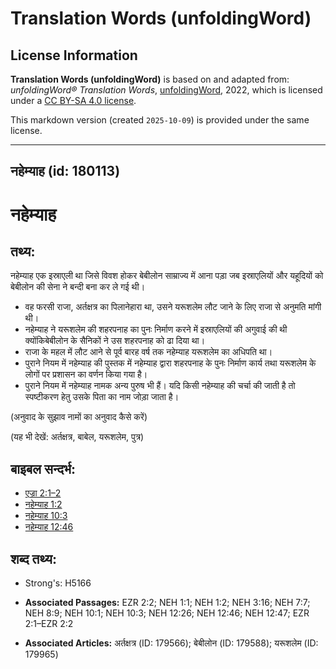 # Translation Words (unfoldingWord)

## License Information

**Translation Words (unfoldingWord)** is based on and adapted from: _unfoldingWord® Translation Words_, [unfoldingWord](https://unfoldingword.org/utw), 2022, which is licensed under a [CC BY-SA 4.0 license](https://creativecommons.org/licenses/by-sa/4.0/legalcode.en).

This markdown version (created `2025-10-09`) is provided under the same license.



--------------------------------

## नहेम्याह (id: 180113)

नहेम्याह
========

तथ्य:
-----

नहेम्याह एक इस्राएली था जिसे विवश होकर बेबीलोन साम्राज्य में आना पड़ा जब इस्राएलियों और यहूदियों को बेबीलोन की सेना ने बन्दी बना कर ले गई थी।

* वह फरसी राजा, अर्तक्षत्र का पिलानेहारा था, उसने यरूशलेम लौट जाने के लिए राजा से अनुमति मांगी थी।
* नहेम्याह ने यरूशलेम की शहरपनाह का पुनः निर्माण करने में इस्राएलियों की अगुवाई की थी क्योंकिबेबीलोन के सैनिकों ने उस शहरपनाह को ढा दिया था।
* राजा के महल में लौट आने से पूर्व बारह वर्ष तक नहेम्याह यरूशलेम का अधिपति था।
* पुराने नियम में नहेम्याह की पुस्तक में नहेम्याह द्वारा शहरपनाह के पुनः निर्माण कार्य तथा यरूशलेम के लोगों पर प्रशासन का वर्णन किया गया है।
* पुराने नियम में नहेम्याह नामक अन्य पुरुष भी हैं। यदि किसी नहेम्याह की चर्चा की जाती है तो स्पष्टीकरण हेतु उसके पिता का नाम जोड़ा जाता है।

(अनुवाद के सुझाव नामों का अनुवाद कैसे करें)

(यह भी देखें: अर्तक्षत्र, बाबेल, यरूशलेम, पुत्र)

बाइबल सन्दर्भ:
--------------

* [एज्रा 2:1–2](https://ref.ly/Ezra2:1-Ezra2:2)
* [नहेम्याह 1:2](https://ref.ly/Neh1:2)
* [नहेम्याह 10:3](https://ref.ly/Neh10:3)
* [नहेम्याह 12:46](https://ref.ly/Neh12:46)

शब्द तथ्य:
----------

* Strong's: H5166

* **Associated Passages:** EZR 2:2; NEH 1:1; NEH 1:2; NEH 3:16; NEH 7:7; NEH 8:9; NEH 10:1; NEH 10:3; NEH 12:26; NEH 12:46; NEH 12:47; EZR 2:1–EZR 2:2
* **Associated Articles:** अर्तक्षत्र (ID: 179566); बेबीलोन (ID: 179588); यरूशलेम (ID: 179965)

